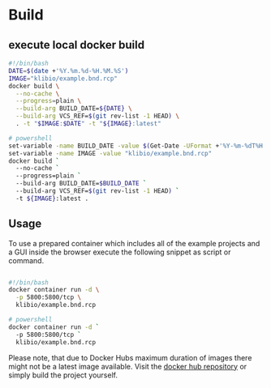 # Build

## execute local docker build

```bash
#!/bin/bash
DATE=$(date +'%Y.%m.%d-%H.%M.%S')
IMAGE="klibio/example.bnd.rcp"
docker build \
  --no-cache \
  --progress=plain \
  --build-arg BUILD_DATE=${DATE} \
  --build-arg VCS_REF=$(git rev-list -1 HEAD) \
  . -t "$IMAGE:$DATE" -t "${IMAGE}:latest"

# powershell
set-variable -name BUILD_DATE -value $(Get-Date -UFormat +'%Y-%m-%dT%H:%M:%SZ')
set-variable -name IMAGE -value "klibio/example.bnd.rcp"
docker build `
  --no-cache `
  --progress=plain `
  --build-arg BUILD_DATE=$BUILD_DATE `
  --build-arg VCS_REF=$(git rev-list -1 HEAD) `
  -t ${IMAGE}:latest . 
```

## Usage

To use a prepared container which includes all of the example projects and a GUI inside the browser execute the following snippet as script or command.

```bash

#!/bin/bash
docker container run -d \
  -p 5800:5800/tcp \
  klibio/example.bnd.rcp

# powershell
docker container run -d `
  -p 5800:5800/tcp `
  klibio/example.bnd.rcp
```

Please note, that due to Docker Hubs maximum duration of images there might not be a latest image available. Visit the [docker hub repository](https://hub.docker.com/repository/docker/klibio/example.bnd.rcp) or simply build the project yourself.
